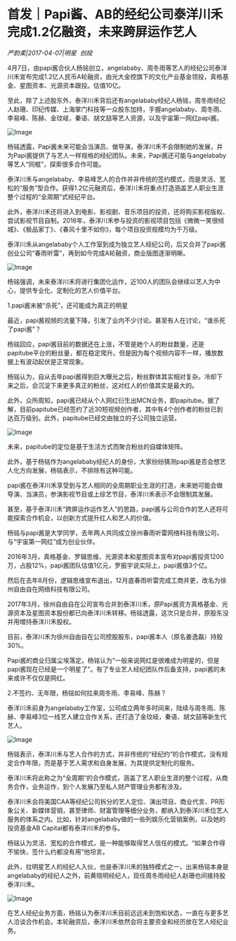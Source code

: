 # 首发｜Papi酱、AB的经纪公司泰洋川禾完成1.2亿融资，未来跨屏运作艺人

*严韵柔|2017-04-07|明星 
                                                创投*

4月7日，由papi酱合伙人杨铭创立，angelababy、周冬雨等艺人的经纪公司泰洋川禾宣布完成1.2亿人民币A轮融资，由光大金控旗下的文化产业基金领投，真格基金、星图资本、光源资本跟投。估值10亿。

至此，除了上述股东外，泰洋川禾背后还有angelababy经纪人杨铭，周冬雨经纪人赵珊、印纪传媒、上海掌门科技等一众股东加持，手握angelababy、周冬雨、李易峰、陈赫、金玟岐，秦语、胡文喆等艺人资源，以及宇宙第一网红papi酱。

![Image](http://si1.go2yd.com/get-image/0ELFPeLBs2q)

杨铭透露，Papi酱未来可能会当演员、做导演，泰洋川禾不会限制她的发展，并为Papi酱提供了与艺人一样规格的经纪团队。未来，Papi酱还可能与angelababy等艺人“同框”，探索很多合作可能。

泰洋川禾与angelababy、李易峰艺人的合作并非传统的签约模式，而是灵活、宽松的“服务”型合作。获得1.2亿元融资后，泰洋川禾将重点打造涵盖艺人职业生涯整个过程的“全周期”式经纪平台。

此外，泰洋川禾还将进入到电影、影视剧、音乐项目的投资，还将购买影视版权、尝试影视节目自制。2016年，泰洋川禾参与投资的影视项目包括《微微一笑很倾城》、《极品家丁》、《春风十里不如你》，每个项目投资规模均为千万级。

泰洋川禾从angelababy个人工作室到成为独立艺人经纪公司，后又合并了papi酱创业公司“春雨听雷”，再到如今完成A轮融资，商业版图逐渐明晰。

![Image](http://si1.go2yd.com/get-image/0ELFPfjSAQy)

杨铭强调，未来泰洋川禾将进行集团化运作，近100人的团队会继续以艺人为中心，提供专业化、定制化的艺人价值平台。

1.papi酱未被“杀死”，还可能成为真正的明星

最近，papi酱视频的流量下降，引发了业内不少讨论。甚至有人在讨论，“谁杀死了papi酱”？

杨铭回应，papi酱目前的数据还在上涨，不管是她个人的粉丝数量，还是papitube平台的粉丝量，都在稳定爬升。但是因为每个视频内容不一样，播放数据上有波动起伏是正常现象。

杨铭认为，自从去年papi酱得到巨大曝光之后，粉丝群体其实相对复杂。冷却下来之后，会沉淀下来更多真正的粉丝，这对红人的价值其实是最大的。

此外，众所周知，papi酱已经从个人网红衍生出MCN业务，即papitube。据了解，目前papitube已经签约了近30短视频创作者，其中有4个创作者的粉丝已到达百万级别。此外，papitube已经交由独立的子公司独立运营。

![Image](http://si1.go2yd.com/get-image/0ELFPaFDM0W)

未来，papitube的定位是基于生活方式而聚合粉丝的自媒体矩阵。

此外，基于杨铭作为angelababy经纪人的身份，大家纷纷猜测papi酱是否会想艺人化方向发展，杨铭表示，不排除有这种可能。

papi酱在泰洋川禾享受到与艺人相同的全周期职业生涯的打造，未来她可能会做导演、当演员，参演影视节目或上综艺节目，泰洋川禾表示不会限制其发展。

甚至，基于泰洋川禾“跨屏运作运作艺人”的思路，papi酱与公司合作的艺人还将可能探索合作机会，以创新方式提升红人和艺人的价值。

杨铭与papi酱是大学同学，去年两人共同成立徐州春雨听雷网络科技有限公司，与“宇宙第一网红”成为创业伙伴。

2016年3月，真格基金、罗辑思维、光源资本和星图资本宣布对papi酱投资1200万，占股12%，papi酱团队估值1亿元，罗振宇说实际上，papi酱值3个亿。

然后在去年8月份，逻辑思维宣布退出，12月底春雨听雷完成工商并更，改名为徐州自由自在网络科技有限公司。

2017年3月，徐州自由自在公司宣布合并到泰洋川禾，原Papi酱资方真格基金、光源资本及星图资本股份都已向泰洋川禾转移。杨铭透露，这次只是合并，原股东没并用增持泰洋川禾股权。

目前，泰洋川禾为徐州自由自在公司控股股东，papi酱本人（原名姜逸磊）持股30%。

Papi酱的商业归属尘埃落定。杨铭认为“一般来说网红是很难成为明星的，但是papi酱现在已经是一个明星了”。有了专业艺人经纪团队作后备支持，papi酱的未来或许不仅仅是网红。

2.不签约、无年限，杨铭如何拉来周冬雨、李易峰、陈赫？

泰洋川禾前身为angelababy工作室，公司成立两年多时间来，陆续与周冬雨、陈赫、李易峰3位一线艺人建立合作关系，还打造了金玟岐，秦语、胡文喆等新生代艺人。

![Image](http://si1.go2yd.com/get-image/0ELFPczE8FU)

杨铭表示，泰洋川禾与艺人合作的方式，并非传统的“经纪约”的合作模式，没有规定合作年限，而是基于艺人需求和自身发展，为其提供定制化的服务。

泰洋川禾将此称之为“全周期”的合作模式，涵盖了艺人职业生涯的整个过程，从商务合作，业务运作，到个人发展乃至私人财产管理业务都有涉及。

泰洋川禾会将美国CAA等经纪公司拆分的艺人定位、演出项目、商业代言、PR形象公关、新媒体营销，甚至律师、财富管理等细分业务，都纳入到泰洋川禾位艺人服务的体系之内。比如，针对angelababy做的一些列娱乐化营销案例，以及她的投资基金AB Capital都有泰洋川禾的参与。

杨铭认为灵活、宽松的合作模式，是一种能够取得艺人信任的模式。“如果合作得不愉快，签什么约都没有用”他坦言。

此外，拉明星艺人的经纪人入伙，也是泰洋川禾的独特模式之一，出来杨铭本身是angelababy的经纪人之外，前黄晓明经纪人，现任周冬雨经纪人赵珊也间接持股泰洋川禾。

![Image](http://si1.go2yd.com/get-image/0ELFPbbU05A)

在艺人经纪业务方面，杨铭认为泰洋川禾目前远远未到饱和状态，一直在与更多艺人洽谈合作机会。本轮融资后，泰洋川禾依然会将主要资金和经历放在艺人经纪业务。

